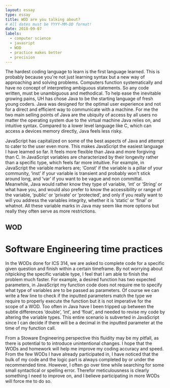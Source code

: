 ```yaml
---
layout: essay
type: essay
title: WOD are you talking about?
# All dates must be YYYY-MM-DD format!
date: 2018-09-07
labels:
  - computer science
  - javasript
  - WOD
  - practice makes better
  - precision  
---
```


The hardest coding language to learn is the first language learned. This is probably because you're not just learning syntax but a new way of approaching and solving problems. Computers function systematically and have no concept of interpreting ambiguous statements. So any code written, must be unambiguous and methodical. To help ease the inevitable growing pains, UH has chose Java to be the starting language of fresh young coders. Java was designed for the optimal user experience and not for a direct and efficient way to communicate with a machine. For me the two main selling points of Java are the ubiquity of access by all users no matter the operating system due to the virtual machine Java relies on, and intuitive syntax. Compared to a lower level language like C, which can access a devices memory directly, Java feels less risky. 

JavaScript has capitalized on some of the best aspects of Java and attempt to cater to the user even more. This makes JavaScript the easiest language I have learned so far. It feels more flexible than Java and more forgiving than C. In JavaScript variables are characterized by their longevity rather than a specific type, which feels far more intuitive. For example, in JavaScript the variable markers are; ‘Const’ if the variable is a pillar of your community, ‘inst’ if your variable is transient and probably won't stick around long, and ‘var’ if you want to be vague and non committal. Meanwhile, Java would rather know they type of variable, ‘int’ or ‘String’ or what have you, and would also prefer to know the accessibility or range of the variable, ‘public’ or ‘private’ or ‘protected’, and only if you really want to will you address the variables integrity, whether it is ‘static’ or ‘final’ or whatnot. All these variable marks in Java may seem like more options but really they often serve as more restrictions. 

## WOD
# Software Engineering time practices 
In the WODs done for ICS 314, we are asked to complete code for a specific given question and finish within a certain timeframe. By not worrying about nitpicking the specific variable type, I feel that I am able to finish the problem much faster. For example, a desired function has two expected parameters, in JavaScript my function code does not require me to specify what type of variables are to be passed as parameters. Of course we can write a few line to check if the inputted parameters match the type we require to properly execute the function but it is not imperative for the scope of a WOD. Too often in Java have I been tripped up between the subtle differences ‘double’, ‘int’, and ‘float’, and needed to revise my code by altering the variable types. This entire scenario is subverted in JavaScript since I can decide if there will be a decimal in the inputted parameter at the time of my function call. 

From a Stoware Engineering perspective this fluidity may be my pitfall, as there is potential to to introduce unintentional changes. I hope that the WODs and homework will help me improve my coding accuracy and speed. From the few WODs I have already participated in, I have noticed that the bulk of my code and the logic part is always completed by or under the recommended time. However, I often go over time while searching for some small syntactical or spelling error. 	Therefor meticulousness is clearly something I need to improve on, and I believe participating in more WODs will force me to do so. 
